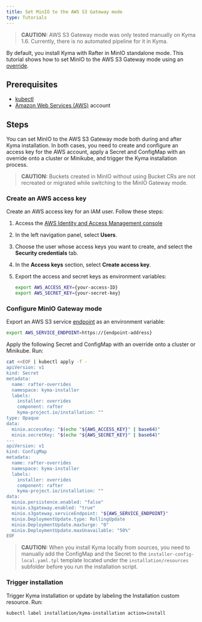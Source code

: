 ```yaml
---
title: Set MinIO to the AWS S3 Gateway mode
type: Tutorials
---
```


>**CAUTION:** AWS S3 Gateway mode was only tested manually on Kyma 1.6. Currently, there is no automated pipeline for it in Kyma.

By default, you install Kyma with Rafter in MinIO standalone mode. This tutorial shows how to set MinIO to the AWS S3 Gateway mode using an [override](/root/kyma/#configuration-helm-overrides-for-kyma-installation).

## Prerequisites

- [kubectl](https://kubernetes.io/docs/tasks/tools/install-kubectl/)
- [Amazon Web Services (AWS)](https://aws.amazon.com) account

## Steps

You can set MinIO to the AWS S3 Gateway mode both during and after Kyma installation. In both cases, you need to create and configure an access key for the AWS account, apply a Secret and ConfigMap with an override onto a cluster or Minikube, and trigger the Kyma installation process.

>**CAUTION:** Buckets created in MinIO without using Bucket CRs are not recreated or migrated while switching to the MinIO Gateway mode.

### Create an AWS access key

Create an AWS access key for an IAM user. Follow these steps:

1. Access the [AWS Identity and Access Management console](https://console.aws.amazon.com/iam/)
2. In the left navigation panel, select **Users**.
3. Choose the user whose access keys you want to create, and select the **Security credentials** tab.
4. In the **Access keys** section, select **Create access key**.
5. Export the access and secret keys as environment variables:

    ```bash
    export AWS_ACCESS_KEY={your-access-ID}
    export AWS_SECRET_KEY={your-secret-key}
    ```

### Configure MinIO Gateway mode

Export an AWS S3 service [endpoint](https://docs.aws.amazon.com/general/latest/gr/rande.html#s3_region) as an environment variable:

```bash
export AWS_SERVICE_ENDPOINT=https://{endpoint-address}
```

Apply the following Secret and ConfigMap with an override onto a cluster or Minikube. Run:

```bash
cat <<EOF | kubectl apply -f -
apiVersion: v1
kind: Secret
metadata:
  name: rafter-overrides
  namespace: kyma-installer
  labels:
    installer: overrides
    component: rafter
    kyma-project.io/installation: ""
type: Opaque
data:
  minio.accessKey: "$(echo "${AWS_ACCESS_KEY}" | base64)"
  minio.secretKey: "$(echo "${AWS_SECRET_KEY}" | base64)"
---
apiVersion: v1
kind: ConfigMap
metadata:
  name: rafter-overrides
  namespace: kyma-installer
  labels:
    installer: overrides
    component: rafter
    kyma-project.io/installation: ""
data:
  minio.persistence.enabled: "false"
  minio.s3gateway.enabled: "true"
  minio.s3gateway.serviceEndpoint: "${AWS_SERVICE_ENDPOINT}"
  minio.DeploymentUpdate.type: RollingUpdate
  minio.DeploymentUpdate.maxSurge: "0"
  minio.DeploymentUpdate.maxUnavailable: "50%"
EOF
```

>**CAUTION:** When you install Kyma locally from sources, you need to manually add the ConfigMap and the Secret to the `installer-config-local.yaml.tpl` template located under the `installation/resources` subfolder before you run the installation script.

### Trigger installation

Trigger Kyma installation or update by labeling the Installation custom resource. Run:

```bash
kubectl label installation/kyma-installation action=install
```

